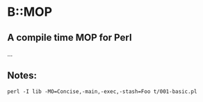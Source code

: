 <!----------------------------------------------------------------------------->
# B::MOP
<!----------------------------------------------------------------------------->
## A compile time MOP for Perl
<!----------------------------------------------------------------------------->

...


<!----------------------------------------------------------------------------->
## Notes:

`perl -I lib -MO=Concise,-main,-exec,-stash=Foo t/001-basic.pl`

<!----------------------------------------------------------------------------->
